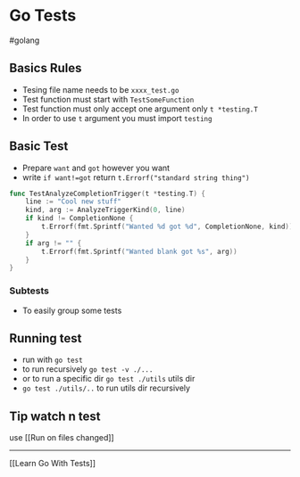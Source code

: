# Go Tests

#golang

## Basics Rules

- Tesing file name needs to be `xxxx_test.go`
- Test function must start with `TestSomeFunction`
- Test function must only accept one argument only `t *testing.T`
- In order to use `t` argument you must import `testing`

## Basic Test

- Prepare `want` and `got` however you want
- write `if want!=got` return `t.Errorf("standard string thing")`

```go
func TestAnalyzeCompletionTrigger(t *testing.T) {
	line := "Cool new stuff"
	kind, arg := AnalyzeTriggerKind(0, line)
	if kind != CompletionNone {
		t.Errorf(fmt.Sprintf("Wanted %d got %d", CompletionNone, kind))
	}
	if arg != "" {
		t.Errorf(fmt.Sprintf("Wanted blank got %s", arg))
	}
}
```

### Subtests

- To easily group some tests

## Running test

- run with `go test`
- to run recursively `go test -v ./...`
- or to run a specific dir `go test ./utils` utils dir
- `go test ./utils/..` to run utils dir recursively

## Tip watch n test

use [[Run on files changed]]

---

[[Learn Go With Tests]]
